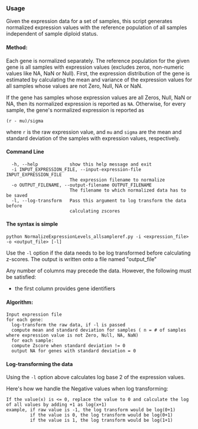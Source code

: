 ### Usage

Given the expression data for a set of samples, this script generates normalized expression values with the reference population of all samples independent of sample diploid status.

#### Method:
Each gene is normalized separately. The reference population for the given gene is all samples with expression values (excludes zeros, non-numeric values like NA, NaN or Null). 
First, the expression distribution of the gene is estimated by calculating the mean and variance of the expression values for all samples whose values are not Zero, Null, NA or NaN.

If the gene has samples whose expression values are all Zeros, Null, NaN or NA, then its normalized expression is reported as `NA`. Otherwise, for every sample, the gene's normalized expression is reported as
```
(r - mu)/sigma
```
where `r` is the raw expression value, and `mu` and `sigma` are the mean and standard deviation of the samples with expression values, respectively.

#### Command Line
```
  -h, --help            show this help message and exit
  -i INPUT_EXPRESSION_FILE, --input-expression-file INPUT_EXPRESSION_FILE
                        The expression filename to normalize
  -o OUTPUT_FILENAME, --output-filename OUTPUT_FILENAME
                        The filename to which normalized data has to be saved
  -l, --log-transform   Pass this argument to log transform the data before
                        calculating zscores
```

#### The syntax is simple
```
python NormalizeExpressionLevels_allsampleref.py -i <expression_file> -o <output_file> [-l]
```
Use the `-l` option if the data needs to be log transformed before calculating z-scores. The output is written onto a file named "output_file"

Any number of columns may precede the data. However, the following must be satisfied:
 - the first column provides gene identifiers

#### Algorithm:
```
Input expression file
for each gene:
  log-transform the raw data, if -l is passed
  compute mean and standard deviation for samples ( n = # of samples where expression value is not Zero, Null, NA, NaN)
  for each sample:
  compute Zscore when standard deviation != 0
  output NA for genes with standard deviation = 0
```
#### Log-transforming the data
Using the `-l` option above calculates log base 2 of the expression values.

Here's how we handle the Negative values when log transforming:
```
If the value(x) is <= 0, replace the value to 0 and calculate the log of all values by adding +1 as log(x+1)
example, if raw value is -1, the log transform would be log(0+1)
         if the value is 0, the log transform would be log(0+1)
         if the value is 1, the log transform would be log(1+1)
```
